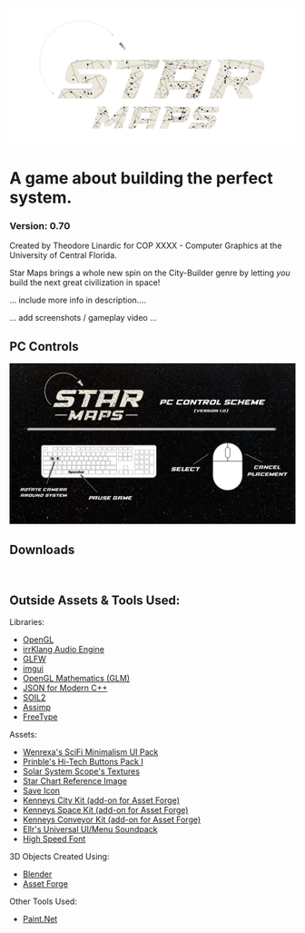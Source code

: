 ![alt text](https://github.com/theolinardic/Star_Maps/blob/main/assets/images/logos/Logo_Idea3.png "Star Maps")
# A game about building the perfect system.
### Version: 0.70
Created by Theodore Linardic for COP XXXX - Computer Graphics at the University of Central Florida.

Star Maps brings a whole new spin on the City-Builder genre by letting *you* build the next great civilization in space!

... include more info in description....

... add screenshots / gameplay video ...

## PC Controls
![alt text](https://github.com/theolinardic/Star_Maps/blob/main/assets/images/other/control_layout.png "Star Maps Control Layout for PC")

## Downloads
![<img src="https://github.com/theolinardic/Star_Maps/blob/main/assets/images/other/download_img.png">]("https://www.google.com")

## Outside Assets & Tools Used:

Libraries:
- [OpenGL](https://www.opengl.org/)
- [irrKlang Audio Engine](https://www.ambiera.com/irrklang/)
- [GLFW](https://www.glfw.org/)
- [imgui](https://github.com/ocornut/imgui)
- [OpenGL Mathematics (GLM)](https://github.com/g-truc/glm)
- [JSON for Modern C++](https://github.com/nlohmann/json)
- [SOIL2](https://github.com/SpartanJ/SOIL2)
- [Assimp](https://github.com/assimp/assimp)
- [FreeType](https://freetype.org/)

Assets:
- [Wenrexa's SciFi Minimalism UI Pack](https://wenrexa.itch.io/kit-nesia2)
- [Prinble's Hi-Tech Buttons Pack I](https://prinbles.itch.io/hi-tech-buttons-pack-i)
- [Solar System Scope's Textures](https://www.solarsystemscope.com/textures/)
- [Star Chart Reference Image](https://framerusercontent.com/images/iFqcf8aTsBOnWxemfaIONObBGCk.png?scale-down-to=1024)
- [Save Icon](https://icon-icons.com/icon/save-the-application-guardar/2396)
- [Kenneys City Kit (add-on for Asset Forge)](https://kenney.nl/assets/city-kit-commercial)
- [Kenneys Space Kit (add-on for Asset Forge)](https://kenney.nl/assets/space-kit)
- [Kenneys Conveyor Kit (add-on for Asset Forge)](https://kenney.nl/assets/conveyor-kit)
- [Ellr's Universal UI/Menu Soundpack](https://ellr.itch.io/universal-ui-soundpack)
- [High Speed Font](https://www.dafont.com/high-speed-3.font)

3D Objects Created Using:
- [Blender](https://www.blender.org/)
- [Asset Forge](https://kenney.itch.io/assetforge)

Other Tools Used:
- [Paint.Net](https://www.getpaint.net/)
